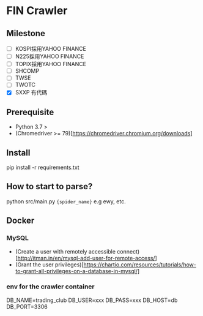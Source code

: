 # FIN Crawler

## Milestone

 - [ ] KOSPI採用YAHOO FINANCE
 - [ ] N225採用YAHOO FINANCE
 - [ ] TOPIX採用YAHOO FINANCE
 - [ ] SHCOMP
 - [ ] TWSE
 - [ ] TWOTC
 - [X] SXXP 有代碼

## Prerequisite

 - Python 3.7 >
 - (Chromedriver >= 79)[https://chromedriver.chromium.org/downloads]


## Install

pip install -r requirements.txt

## How to start to parse?

python src/main.py `{spider_name}` e.g ewy, etc.

## Docker

### MySQL

- (Create a user with remotely accessible connect)[http://itman.in/en/mysql-add-user-for-remote-access/]
- (Grant the user privileges)[https://chartio.com/resources/tutorials/how-to-grant-all-privileges-on-a-database-in-mysql/]

### env for the crawler container

DB_NAME=trading_club
DB_USER=xxx
DB_PASS=xxx
DB_HOST=db
DB_PORT=3306
